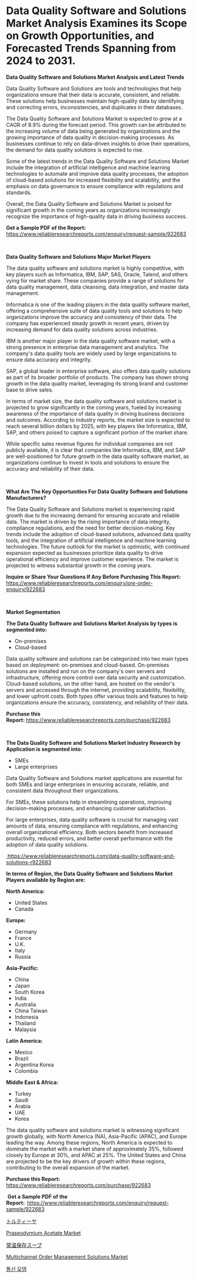 <p><h1>Data Quality Software and Solutions Market Analysis Examines its Scope on Growth Opportunities, and Forecasted Trends Spanning from 2024 to 2031.</h1></p><p><strong>Data Quality Software and Solutions Market Analysis and Latest Trends</strong></p>
<p><p>Data Quality Software and Solutions are tools and technologies that help organizations ensure that their data is accurate, consistent, and reliable. These solutions help businesses maintain high-quality data by identifying and correcting errors, inconsistencies, and duplicates in their databases.</p><p>The Data Quality Software and Solutions Market is expected to grow at a CAGR of 8.9% during the forecast period. This growth can be attributed to the increasing volume of data being generated by organizations and the growing importance of data quality in decision-making processes. As businesses continue to rely on data-driven insights to drive their operations, the demand for data quality solutions is expected to rise.</p><p>Some of the latest trends in the Data Quality Software and Solutions Market include the integration of artificial intelligence and machine learning technologies to automate and improve data quality processes, the adoption of cloud-based solutions for increased flexibility and scalability, and the emphasis on data governance to ensure compliance with regulations and standards.</p><p>Overall, the Data Quality Software and Solutions Market is poised for significant growth in the coming years as organizations increasingly recognize the importance of high-quality data in driving business success.</p></p>
<p><strong>Get a Sample PDF of the Report:&nbsp;</strong> <a href="https://www.reliableresearchreports.com/enquiry/request-sample/922683">https://www.reliableresearchreports.com/enquiry/request-sample/922683</a></p>
<p>&nbsp;</p>
<p><strong>Data Quality Software and Solutions Major Market Players</strong></p>
<p><p>The data quality software and solutions market is highly competitive, with key players such as Informatica, IBM, SAP, SAS, Oracle, Talend, and others vying for market share. These companies provide a range of solutions for data quality management, data cleansing, data integration, and master data management.</p><p>Informatica is one of the leading players in the data quality software market, offering a comprehensive suite of data quality tools and solutions to help organizations improve the accuracy and consistency of their data. The company has experienced steady growth in recent years, driven by increasing demand for data quality solutions across industries.</p><p>IBM is another major player in the data quality software market, with a strong presence in enterprise data management and analytics. The company's data quality tools are widely used by large organizations to ensure data accuracy and integrity.</p><p>SAP, a global leader in enterprise software, also offers data quality solutions as part of its broader portfolio of products. The company has shown strong growth in the data quality market, leveraging its strong brand and customer base to drive sales.</p><p>In terms of market size, the data quality software and solutions market is projected to grow significantly in the coming years, fueled by increasing awareness of the importance of data quality in driving business decisions and outcomes. According to industry reports, the market size is expected to reach several billion dollars by 2025, with key players like Informatica, IBM, SAP, and others poised to capture a significant portion of the market share.</p><p>While specific sales revenue figures for individual companies are not publicly available, it is clear that companies like Informatica, IBM, and SAP are well-positioned for future growth in the data quality software market, as organizations continue to invest in tools and solutions to ensure the accuracy and reliability of their data.</p></p>
<p>&nbsp;</p>
<p><strong>What Are The Key Opportunities For Data Quality Software and Solutions Manufacturers?</strong></p>
<p><p>The Data Quality Software and Solutions market is experiencing rapid growth due to the increasing demand for ensuring accurate and reliable data. The market is driven by the rising importance of data integrity, compliance regulations, and the need for better decision-making. Key trends include the adoption of cloud-based solutions, advanced data quality tools, and the integration of artificial intelligence and machine learning technologies. The future outlook for the market is optimistic, with continued expansion expected as businesses prioritize data quality to drive operational efficiency and improve customer experience. The market is projected to witness substantial growth in the coming years.</p></p>
<p><strong>Inquire or Share Your Questions If Any Before Purchasing This Report:</strong> <a href="https://www.reliableresearchreports.com/enquiry/pre-order-enquiry/922683">https://www.reliableresearchreports.com/enquiry/pre-order-enquiry/922683</a></p>
<p>&nbsp;</p>
<p><strong>Market Segmentation</strong></p>
<p><strong>The Data Quality Software and Solutions Market Analysis by types is segmented into:</strong></p>
<p><ul><li>On-premises</li><li>Cloud-based</li></ul></p>
<p><p>Data quality software and solutions can be categorized into two main types based on deployment: on-premises and cloud-based. On-premises solutions are installed and run on the company's own servers and infrastructure, offering more control over data security and customization. Cloud-based solutions, on the other hand, are hosted on the vendor's servers and accessed through the internet, providing scalability, flexibility, and lower upfront costs. Both types offer various tools and features to help organizations ensure the accuracy, consistency, and reliability of their data.</p></p>
<p><strong>Purchase this Report:&nbsp;</strong><a href="https://www.reliableresearchreports.com/purchase/922683">https://www.reliableresearchreports.com/purchase/922683</a></p>
<p>&nbsp;</p>
<p><strong>The Data Quality Software and Solutions Market Industry Research by Application is segmented into:</strong></p>
<p><ul><li>SMEs</li><li>Large enterprises</li></ul></p>
<p><p>Data Quality Software and Solutions market applications are essential for both SMEs and large enterprises in ensuring accurate, reliable, and consistent data throughout their organizations. </p><p>For SMEs, these solutions help in streamlining operations, improving decision-making processes, and enhancing customer satisfaction. </p><p>For large enterprises, data quality software is crucial for managing vast amounts of data, ensuring compliance with regulations, and enhancing overall organizational efficiency. Both sectors benefit from increased productivity, reduced errors, and better overall performance with the adoption of data quality solutions.</p></p>
<p><a href="https://www.reliableresearchreports.com/data-quality-software-and-solutions-r922683">&nbsp;https://www.reliableresearchreports.com/data-quality-software-and-solutions-r922683</a></p>
<p><strong>In terms of Region, the Data Quality Software and Solutions Market Players available by Region are:</strong></p>
<p>
    <p> <strong> North America: </strong>
        <ul>
            <li>United States</li>
            <li>Canada</li>
        </ul>
        </p> 
    <p> <strong> Europe: </strong>
        <ul>
            <li>Germany</li>
            <li>France</li>
            <li>U.K.</li>
            <li>Italy</li>
            <li>Russia</li>
        </ul>
        </p> 
    <p> <strong> Asia-Pacific: </strong>
        <ul>
            <li>China</li>
            <li>Japan</li>
            <li>South Korea</li>
            <li>India</li>
            <li>Australia</li>
            <li>China Taiwan</li>
            <li>Indonesia</li>
            <li>Thailand</li>
            <li>Malaysia</li>
        </ul>
        </p> 
    <p> <strong> Latin America: </strong>
        <ul>
            <li>Mexico</li>
            <li>Brazil</li>
            <li>Argentina Korea</li>
            <li>Colombia</li>
        </ul>
        </p> 
    <p> <strong> Middle East & Africa: </strong>
        <ul>
            <li>Turkey</li>
            <li>Saudi</li>
            <li>Arabia</li>
            <li>UAE</li>
            <li>Korea</li>
        </ul>
    </p>
    </p>
<p><p>The data quality software and solutions market is witnessing significant growth globally, with North America (NA), Asia-Pacific (APAC), and Europe leading the way. Among these regions, North America is expected to dominate the market with a market share of approximately 35%, followed closely by Europe at 30%, and APAC at 25%. The United States and China are projected to be the key drivers of growth within these regions, contributing to the overall expansion of the market.</p></p>
<p><strong>Purchase this Report: </strong><a href="https://www.reliableresearchreports.com/purchase/922683">https://www.reliableresearchreports.com/purchase/922683</a></p>
<p>&nbsp;<strong>Get a Sample PDF of the Report:&nbsp;&nbsp;</strong><a href="https://www.reliableresearchreports.com/enquiry/request-sample/922683">https://www.reliableresearchreports.com/enquiry/request-sample/922683</a></p>
<p><strong></strong></p>
<p><p><a href="https://medium.com/@kelscdowell78456/%E3%83%88%E3%83%AB%E3%83%86%E3%82%A3%E3%83%BC%E3%83%A4%E5%B8%82%E5%A0%B4%E3%81%AF-20231%E5%B9%B4%E3%81%BE%E3%81%A7%E3%81%AE%E4%BA%88%E6%B8%AC%E3%82%92%E4%B8%AD%E5%BF%83%E3%81%AB%E5%B8%82%E5%A0%B4%E3%82%B7%E3%82%A7%E3%82%A2%E3%81%A8%E3%82%B5%E3%82%A4%E3%82%BA%E3%81%AB%E7%84%A6%E7%82%B9%E3%82%92%E5%BD%93%E3%81%A6%E3%81%A6%E3%81%84%E3%81%BE%E3%81%99-4e5f29f8745c">トルティーヤ</a></p><p><a href="https://www.linkedin.com/pulse/praseodymium-acetate-market-size-share-amp-trends-analysis-hf4se?trackingId=c2Lw3fdYjGdEj96JNbml6Q%3D%3D">Praseodymium Acetate Market</a></p><p><a href="https://medium.com/@hugofirst21/%E4%BF%9D%E5%AD%98%E9%A3%9F%E5%B8%82%E5%A0%B4%E8%A6%8F%E6%A8%A1-cagr-%E3%83%88%E3%83%AC%E3%83%B3%E3%83%892024-2030-ba6c4f2d4855">常温保存スープ</a></p><p><a href="https://github.com/kufem1/Market-Research-Report-List-2/blob/main/multichannel-order-management-solutions-market.md">Multichannel Order Management Solutions Market</a></p><p><a href="https://medium.com/@rickymetzdvm/%ED%86%B5%EC%8B%A0-%EB%AA%A8%EB%8E%80-%EC%8B%9C%EC%9E%A5-%EA%B7%9C%EB%AA%A8%EB%8A%94-%EA%B8%80%EB%A1%9C%EB%B2%8C-%EC%82%B0%EC%97%85%EC%97%90%EC%84%9C-%EC%B5%9C%EC%A0%81%EC%9D%98-%EB%A7%88%EC%BC%80%ED%8C%85-%EC%B1%84%EB%84%90%EC%9D%84-%EB%82%98%ED%83%80%EB%83%85%EB%8B%88%EB%8B%A4-7a47a70d1bb8">통신 모뎀</a></p></p>